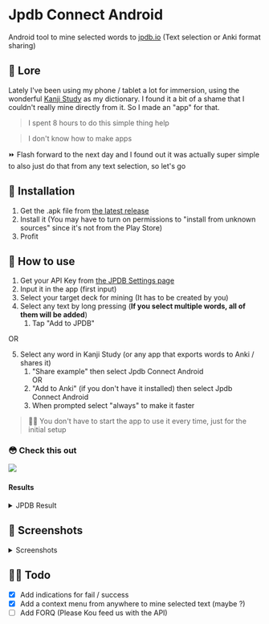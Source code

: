 # Jpdb Connect Android
Android tool to mine selected words to [jpdb.io](https://jpdb.io/) (Text selection or Anki format sharing)

## 🤨 Lore
Lately I've been using my phone / tablet a lot for immersion, using the wonderful [Kanji Study](https://mindtwisted.com/) as my dictionary. I found it a bit of a shame that I couldn't really mine directly from it. So I made an "app" for that.

> I spent 8 hours to do this simple thing help

> I don't know how to make apps

⏩ Flash forward to the next day and I found out it was actually super simple to also just do that from any text selection, so let's go

## 🐉 Installation

1. Get the .apk file from [the latest release](https://github.com/Dorifor/jpdb-connect-android/releases/latest)
2. Install it (You may have to turn on permissions to "install from unknown sources" since it's not from the Play Store)
3. Profit

## 🐤 How to use


1. Get your API Key from [the JPDB Settings page](https://jpdb.io/settings)
2. Input it in the app (first input)
3. Select your target deck for mining (It has to be created by you)
4. Select any text by long pressing (**If you select multiple words, all of them will be added**)  
   1. Tap "Add to JPDB"
 
OR  

5. Select any word in Kanji Study (or any app that exports words to Anki / shares it) 
   1. "Share example" then select Jpdb Connect Android  
      OR
   2. "Add to Anki" (if you don't have it installed) then select Jpdb Connect Android
   3. When prompted select "always" to make it faster
  
> 👨‍💻 You don't have to start the app to use it every time, just for the initial setup

### 😳 Check this out 

<img src="https://github.com/Dorifor/jpdb-connect-android/assets/28139590/cbdaa237-f32b-4918-80de-5e7cedaec6e2" width=400>

#### Results 
<details>
<summary>JPDB Result</summary>

<img src="https://github.com/Dorifor/jpdb-connect-android/assets/28139590/e5ed4a5f-0c1b-4a06-8e12-d780bc28aa83" width=400>
</details>

## 📸 Screenshots
<details>
<summary>Screenshots</summary>
   
<img src="https://github.com/Dorifor/jpdb-connect-android/assets/28139590/225518ac-0942-401a-b6bf-ca7711fcc8d8" width=600>
   
<img src="https://github.com/Dorifor/jpdb-connect-android/blob/master/Screenshot_20230917_115926.jpg" width=400>
</details>  

## 🧙‍♂️ Todo  
* [x] Add indications for fail / success
* [x] Add a context menu from anywhere to mine selected text (maybe ?)
* [ ] Add FORQ (Please Kou feed us with the API)
